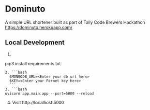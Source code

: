 # Dominuto

A simple URL shortener built as part of Tally Code Brewers Hackathon
https://dominuto.herokuapp.com/

## Local Development
1. ```bash
  pip3 install requirements.txt
  ```
2. ```bash
    $MONGODB_URL=<Enter your db url here>
    $KEY=<Enter your Fernet key here>
    ```
3. ```bash
  uvicorn app.main:app --port=5000 --reload
  ```
4. Visit http://localhost:5000
